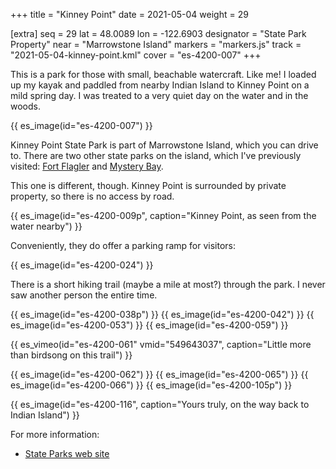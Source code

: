 +++
title = "Kinney Point"
date = 2021-05-04
weight = 29

[extra]
seq = 29
lat = 48.0089
lon = -122.6903
designator = "State Park Property"
near = "Marrowstone Island"
markers = "markers.js"
track = "2021-05-04-kinney-point.kml"
cover = "es-4200-007"
+++

This is a park for those with small, beachable watercraft. Like me! I loaded up my kayak and paddled from nearby Indian Island to Kinney Point on a mild spring day. I was treated to a very quiet day on the water and in the woods.

{{ es_image(id="es-4200-007") }}

<!-- more -->

Kinney Point State Park is part of Marrowstone Island, which you can drive to. There are two other state parks on the island, which I've previously visited: [Fort Flagler](../fort-flagler) and [Mystery Bay](../mystery-bay).

This one is different, though. Kinney Point is surrounded by private property, so there is no access by road.

{{ es_image(id="es-4200-009p", caption="Kinney Point, as seen from the water nearby") }}

Conveniently, they do offer a parking ramp for visitors:

{{ es_image(id="es-4200-024") }}

There is a short hiking trail (maybe a mile at most?) through the park. I never saw another person the entire time.

{{ es_image(id="es-4200-038p") }}
{{ es_image(id="es-4200-042") }}
{{ es_image(id="es-4200-053") }}
{{ es_image(id="es-4200-059") }}

{{ es_vimeo(id="es-4200-061" vmid="549643037", caption="Little more than birdsong on this trail") }}

{{ es_image(id="es-4200-062") }}
{{ es_image(id="es-4200-065") }}
{{ es_image(id="es-4200-066") }}
{{ es_image(id="es-4200-105p") }}

{{ es_image(id="es-4200-116", caption="Yours truly, on the way back to Indian Island") }}

For more information:

* [State Parks web site](https://parks.state.wa.us/528/Kinney-Point)
